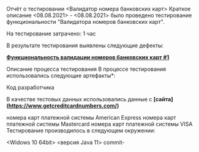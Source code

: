 Отчёт о тестировании <Валидатор номера банковских карт>
Краткое описание
<08.08.2021> - <08.08.2021> было проведено тестирование функциональности "Валидатора номеров банковских карт".

На тестирование затрачено: 1  час 

В результате тестирования выявлены следующие дефекты:

**[Функциональность валидации номеров банковских карт #1](https://github.com/Dashafx/Java-1.1/issues/1#issue-963431240)**

Описание процесса тестирования
В процессе тестирования использовались следующие артефакты*:

Код разработчика

В качестве тестовых данных использовались данные с **[сайта] (https://www.getcreditcardnumbers.com/)**

номера карт платежной системы American Express
номера карт платежной системы Mastercard
номера карт платежной системы VISA
Тестирование производилось в следующем окружении:

<Widows 10 64bit>
<версия Java 11>
<ntelliJ IDEA>commit-
